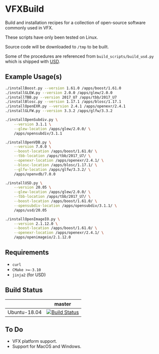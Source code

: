 # VFXBuild

Build and installation recipes for a collection of open-source software commonly used in VFX.

These scripts have only been tested on Linux.

Source code will be downloaded to `/tmp` to be built.

Some of the procedures are referenced from `build_scripts/build_usd.py` which is shipped with [USD](https://github.com/PixarAnimationStudios).

## Example Usage(s)

```bash
./installBoost.py --version 1.61.0 /apps/boost/1.61.0
./installGLEW.py --version 2.0.0 /apps/glew/2.0.0
./installTBB.py --version 2017_U7 /apps/tbb/2017_U7
./installBlosc.py --version 1.17.1 /apps/blosc/1.17.1
./installOpenEXR.py --version 2.4.1 /apps/openexr/2.4.1
./installGLFW.py --version 3.3.2 /apps/glfw/3.3.2

./installOpenSubdiv.py \
    --version 3.1.1 \
    --glew-location /apps/glew/2.0.0/ \
    /apps/opensubdiv/3.1.1

./installOpenVDB.py \
    --version 7.0.0 \
    --boost-location /apps/boost/1.61.0/ \
    --tbb-location /apps/tbb/2017_U7/ \
    --openexr-location /apps/openexr/2.4.1/ \
    --blosc-location /apps/blosc/1.17.1/ \
    --glfw-location /apps/glfw/3.3.2/ \
    /apps/openvdb/7.0.0

./installUSD.py \
    --version 20.05 \
    --glew-location /apps/glew/2.0.0/ \
    --tbb-location /apps/tbb/2017_U7/ \
    --boost-location /apps/boost/1.61.0/ \
    --opensubdiv-location /apps/opensubdiv/3.1.1/ \
    /apps/usd/20.05

./installOpenImageIO.py \
    --version 2.1.12.0 \
    --boost-location /apps/boost/1.61.0/ \
    --openexr-location /apps/openexr/2.4.1/ \
    /apps/openimageio/2.1.12.0
```


## Requirements

- `curl`
- `CMake >=-3.10`
- `jinja2` (for USD)


## Build Status

|       | master | 
| ----- | ------ | 
|Ubuntu-18.04 | [![Build Status](https://travis-ci.com/moddyz/VFXBuild.svg?branch=master)](https://travis-ci.com/moddyz/VFXBuild) |


## To Do

- VFX platform support.
- Support for MacOS and Windows.
